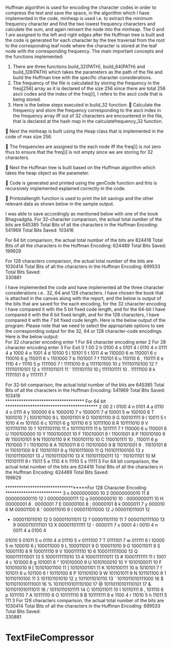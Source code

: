Huffman algorithm is used for encoding the character codes in order to compress the text and save the space, in the algorithm which I have implemented in the code, minheap is used i.e. to extract the minimum frequency character and find the two lowest frequency characters and calculate the sum, and again reinsert the node into the minheap. The 0 and 1 are assigned to the left and right edges after the Huffman tree is built and the code is generated for each character by the tree traversal from the root to the corresponding leaf node where the character is stored at the leaf node with the corresponding frequency. The main important concepts and the functions implemented: 
1)	There are three functions build_32(PATH), build_64(PATH) and build_128(PATH) which takes the parameters as the path of the file and build the Huffman tree with the specific character considerations. 
2)	The frequency of the file is calculated by storing the frequency in the freq[256] array as it is declared of the size 256 since there are total 256 ascii codes and the index of the freq[i], I refers to the ascii code that is being stored. 
3)	Here is the below steps executed in build_32 function: 
	Calculate the frequency and store the frequency corresponding to the ascii index in the frequency array iff out of 32 characters are encountered in the file, that is declared at the hash map in the calculatefrequency_32 function. 
 
	Next the minheap is built using the Heap class that is implemented in the code of max size 256. 
 
	The frequencies are assigned to the  each node iff the freq[i] is not zero thus to ensure that the freq[i] is not empty since we are storing for 32 characters. 
 
	Next the Huffman tree is built based on the Huffman algorithm which takes the heap object as the parameter. 
 
	Code is generated and printed using the genCode function and this is recursively implemented explained correctly in the code. 
 
	Printotallength function is used to print the bit savings and the other relevant data as shown below in the sample output. 
 
 
 
 
 
I was able to save accordingly as mentioned below with one of the book Bhagvadgita. 
For 32-character comparison, the actual total number of the bits are 645385 
Total Bits of all the characters in the Huffman Encoding: 541969 
Total Bits Saved: 103416 
 
For 64 bit comparison, the actual total number of the bits are 824418 Total Bits of all the characters in the Huffman Encoding: 624489 Total Bits Saved:  
199929 
 
For 128 characters comparison, the actual total number of the bits are 1030414 Total Bits of all the characters in the Huffman Encoding: 699533 Total Bits Saved:  
330881 
 
I have implemented the code and have implemented all the three character considerations i.e.. 32, 64 and 128 characters. 
I have chosen the book that is attached in the canvas along with the report, and the below is output of the bits that are saved for the  each encoding, for the 32 character encoding I have compared it with the 5 bit fixed code length, and for the 64-bit I have compared it with the 6 bit fixed length, and for the 128 characters, I have compared it with the 7 bit fixed code length. 
Here is the below output of the program: 
Please note that we need to select the appropriate options to see the corresponding output for the 32, 64 or 128 character-code encodings. 
Here is the below output:  
For 32 character encoding enter 1 
For 64 character encoding enter 2 For 28 character encoding enter 3 
For Exit  0 
1 
   00 2 
h  0100 4 s  0101 4 i  0110 4 n  0111 4 
a  1000 4 o  1001 4 d  10100 5 l  10101 5 t  1011 4 w  110000 6 m  110001 6 c  110010 6 g  110011 6 v  1101000 7 b  1101001 7 f  110101 6 u  110110 6 ,  110111 6 e  1110 4 r  11110 5 
p  1111100 7 !  11111010 8 q  1111101100 10 z  111110110100 12 ?  111110110101 12 x  11111011011 11 '  1111101110 10 j  1111101111 10 .  11111100 8 k  11111101 8 
y  1111111 7 
 
For 32-bit comparison, the actual total number of the bits are 645385 
Total Bits of all the characters in the Huffman Encoding: 541969 
Total Bits Saved: 103416  
*********************************** For 64 bit ***************************************** 
2 
   00 2 i  0100 4 n  0101 4 a  0110 4 
o  0111 4 y  100000 6 k  1000010 7 v  1000011 7 d  10001 5 w  100100 6 T  1001010 7 j  100101100 9 L  100101101 9 
D  100101110 9 G  100101111 9 l  10011 5 t  1010 4 m  101100 6 c  101101 6 g  101110 6 
S  10111100 8 
R  101111010 9 
V  1011110110 10 ?  10111101110 11 x  10111101111 11 b  1011111 7 f  110000 6 u  110001 6 U  1100100000 10 
Y  1100100001 10 
F  110010001 9 
!  11001001 8 
P  110010100 9 
W  110010101 9 
N  110010110 9 
K  1100101110 10 C  1100101111 10 ,  110011 6 p  1101000 7 I  11010010 8 
A  11010011 8 
O  110101000 9 
B  110101001 9 
.  11010101 8 
H  110101100 9 E  110101101 9 q  11010111000 11 Q  1101011100100 13 z  1101011100101 13 J  1101011100110 13 
X  1101011100111 13 
'  1101011101 10 M  110101111 9 r  11011 5 e  1110 4 h  11110 5
s  11111 5 
For 64 bit comparison, the actual total number of the bits are 824418 Total Bits of all the characters in the Huffman Encoding: 624489 Total Bits Saved:  
199929 
 
 
 
***********************************For 128 Character Encoding ************************* 
3 
x  0000000000 10 2  00000000010 11 
8  000000000110 12 )  000000000111 12 q  0000000010 10 :  0000000011 10 
H  00000001 8 
.  0000001 7 
E  00000100 8 ;  00000101 8 k  0000011 7 y  000010 6 M  00001100 8 
'  000011010 9 
(  000011011000 12 J  000011011001 12 
*  000011011010 12 0  000011011011 12 
?  00001101110 11 
7  0000110111100 13 
9  0000110111101 13 
X  000011011111 12 -  0000111 7 s  0001 4 i  0010 4 n  0011 4 
a  0100 4 
 
  01010 5   01011 5 o  0110 4 
d  01110 5 v  0111100 7 T  0111101 7 w  011111 6 l  10000 5 m  100010 6 j  100011000 9 L  100011001 9 
D  100011010 9 G  100011011 9 
S  10001110 8 
R  100011110 9 
V  1000111110 10 
6  1000111111000 13 
Q  1000111111001 13 
5  1000111111010 13 
4  1000111111011 13 #  10001111111 11 t  1001 4 c  101000 6 g  101001 6 "  101010000 9 
U  1010100010 10 
Y  1010100011 10 
F  101010010 9 
[  10101001100 11 
]  10101001101 11 K  1010100111 10 b  1010101 7 f  101011 6 u  101100 6 !  10110100 8 
P  101101010 9 
W  101101011 9 
N  101101100 9 
1  10110110100 11 3  101101101010 12 z  1011011010110 13 `  1011011010111000 16 
$  1011011010111001 16 
%  10110110101110100 17 
@  10110110101110101 17 
&  1011011010111011 16 
/  10110110101111 14 
C  1011011011 10 
I  10110111 8 
,  101110 6
p  1011110 7 A  10111110 8 
O  101111110 9 B  101111111 9 e  1100 4 r  11010 5 h  11011 5 
   111 3 
For 128 characters comparison, the actual total number of the bits are 1030414 Total Bits of all the characters in the Huffman Encoding: 699533 Total Bits Saved:  
330881 
# TextFileCompressor
